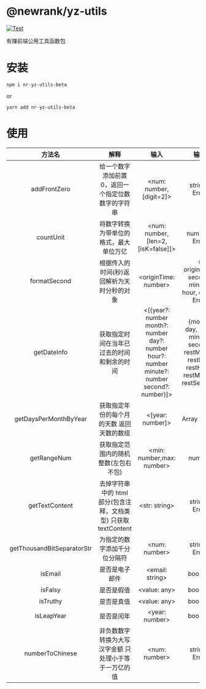 # @newrank/yz-utils

[![Test](https://github.com/nryz-fe/yz-utils/actions/workflows/test.yml/badge.svg)](https://github.com/nryz-fe/yz-utils/actions/workflows/test.yml)

有赚前端公用工具函数包

# 安装

```
npm i nr-yz-utils-beta
```

or

```
yarn add nr-yz-utils-beta
```

# 使用

|           方法名           |                              解释                               |                                             输入                                              |                                           输出                                           |
| :------------------------: | :-------------------------------------------------------------: | :-------------------------------------------------------------------------------------------: | :--------------------------------------------------------------------------------------: |
|        addFrontZero        |       给一个数字添加前置 0，返回一个指定位数数字的字符串        |                                    <num: number,[digit=2]>                                    |                                     string \| Error                                      |
|         countUnit          |             将数字转换为带单位的格式，最大单位万亿              |                               <num: number,[len=2,[isK=false]]>                               |                                     number \| Error                                      |
|        formatSecond        |           根据传入的时间(秒)返回解析为天时分秒的对象            |                                     \<originTime: number>                                     |                    { originTime, second, minute, hour, day } \| Error                    |
|        getDateInfo         |           获取指定时间在当年已过去的时间和剩余的时间            | <[{year?: number month?: number day?: number hour?: number minute?: number second?: number}]> | {month, day, hour, minute, second, restMonth, restDay, restHour, restMinute, restSecond} |
|   getDaysPerMonthByYear    |            获取指定年份的每个月的天数 返回天数的数组            |                                       <[year: number]>                                        |                                      Array \| Error                                      |
|        getRangeNum         |              获取指定范围内的随机整数(左包右不包)               |                                   <min: number,max: number>                                   |                                          number                                          |
|       getTextContent       | 去掉字符串中的 html 部分(包含注释，文档类型) 只获取 textContent |                                        \<str: string>                                         |                                     string \| Error                                      |
| getThousandBitSeparatorStr |                  为指定的数字添加千分位分隔符                   |                                         <num: number>                                         |                                     string \| Error                                      |
|          isEmail           |                         是否是电子邮件                          |                                        <email: string>                                        |                                         boolean                                          |
|          isFalsy           |                           是否是假值                            |                                         <value: any>                                          |                                         boolean                                          |
|          isTruthy          |                           是否是真值                            |                                         \<value: any>                                         |                                         boolean                                          |
|         isLeapYear         |                           是否是闰年                            |                                        <year: number>                                         |                                         boolean                                          |
|      numberToChinese       |      非负数数字转换为大写汉字金额 只处理小于等于一万亿的值      |                                         <num: number>                                         |                                     string \| Error                                      |
